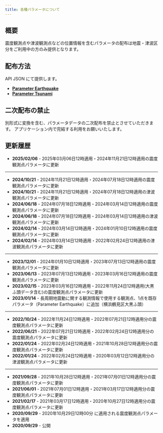 ```yaml
---
title: 各種パラメータについて
---
```


## 概要

震度観測点や津波観測点などの位置情報を含むパラメータの配布は地震・津波区分をご利用中の方のみ提供となります。

## 配布方法

API JSON にて提供します。

* [**Parameter Earthquake**](/docs/reference/api/v2/parameter.earthquake.md)
* [**Parameter Tsunami**](/docs/reference/api/v2/parameter.tsunami.md)


## 二次配布の禁止

別形式に変換を含む、パラメータデータの二次配布を禁止とさせていただきます。
アプリケーション内で完結する利用をお願いいたします。


## 更新履歴

* **2025/02/06** - 2025年03月06日12時適用・2024年11月21日12時適用の震度観測点パラメータに更新
---
* **2024/10/21** - 2024年11月21日12時適用・2024年07月18日12時適用の震度観測点パラメータに更新
* **2024/10/21** - 2024年11月21日12時適用・2024年07月18日12時適用の津波観測点パラメータに更新
* **2024/06/18** - 2024年07月18日12時適用・2024年03月14日12時適用の震度観測点パラメータに更新
* **2024/06/18** - 2024年07月18日12時適用・2024年03月14日12時適用の津波観測点パラメータに更新
* **2024/02/14** - 2024年03月14日12時適用・2024年01月10日12時適用の震度観測点パラメータに更新
* **2024/02/14** - 2024年03月14日12時適用・2022年02月24日12時適用の津波観測点パラメータに更新
---
* **2023/12/01** - 2024年01月10日12時適用・2023年07月13日12時適用の震度観測点パラメータに更新
* **2023/06/13** - 2023年07月13日12時適用・2023年03月16日12時適用の震度観測点パラメータに更新
* **2023/02/15** - 2023年03月16日12時適用・2022年11月24日12時適用(大黒ふ頭データ含む)の震度観測点パラメータに更新
* **2023/01/14** - 長周期地震動に関する観測情報で使用する観測点、1点を既存パラメータ（Parameter Earthquake）に追加（横浜鶴見区大黒ふ頭）
---
* **2022/10/24** - 2022年11月24日12時適用・2022年07月21日12時適用分の震度観測点パラメータに更新
* **2022/06/21** - 2022年07月21日12時適用・2022年02月24日12時適用分の震度観測点パラメータに更新
* **2022/01/24** - 2022年02月24日12時適用・2021年10月28日12時適用分の震度観測点パラメータに更新
* **2022/01/24** - 2022年02月24日12時適用・2020年03月12日12時適用分の津波観測点パラメータに更新
---
* **2021/09/28** - 2021年10月28日12時適用・2021年07月01日12時適用分の震度観測点パラメータに更新
* **2021/06/01** - 2021年07月01日12時適用・2021年03月17日12時適用分の震度観測点パラメータに更新
* **2021/02/17** - 2021年03月17日12時適用・2020年10月27日12時適用分の震度観測点パラメータに更新
* **2020/09/29** - 2020年10月29日12時00分 に適用される震度観測点パラメータを適用
* **2020/09/29** - 公開
